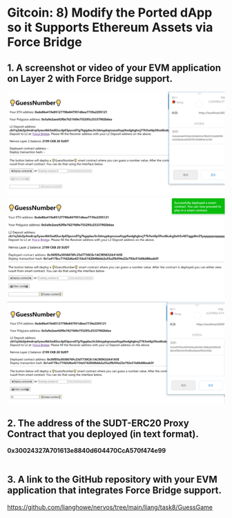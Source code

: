 # Gitcoin: 8) Modify the Ported dApp so it Supports Ethereum Assets via Force Bridge


## 1. A screenshot or video of your EVM application on Layer 2 with Force Bridge support.


![](1.png)
![](2.png)
![](3.png)



## 2. The address of the SUDT-ERC20 Proxy Contract that you deployed (in text format).


   <b>0x30024327A701613e8840d604470CcA570f474e99</b> <br><br>

## 3. A link to the GitHub repository with your EVM application that integrates Force Bridge support.


https://github.com/lianghowe/nervos/tree/main/liang/task8/GuessGame
